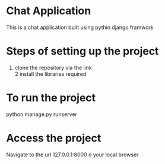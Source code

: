 # Chat Application 
 This is a chat application built using pythin django framwork
# Steps of setting up the project
1. clone the repository via the link </br>
2 install the libraries required

# To run the project
python manage.py runserver


# Access the project
Navigate to the url 127.0.0.1:8000 o your local browser 
